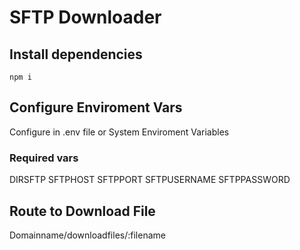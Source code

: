 # SFTP Downloader

## Install dependencies
`npm i`

## Configure Enviroment Vars
Configure in .env file or System Enviroment Variables

### Required vars
DIRSFTP
SFTPHOST
SFTPPORT
SFTPUSERNAME
SFTPPASSWORD

## Route to Download File
Domainname/downloadfiles/:filename